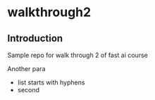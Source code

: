 # walkthrough2

## Introduction 

Sample repo for walk through 2 of fast ai course

Another para 

- list starts with hyphens
- second 


